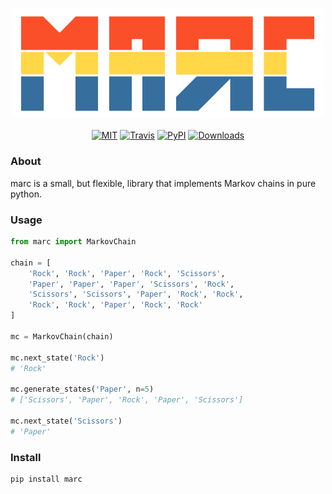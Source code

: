 <h3 align="center">
  <img src="https://raw.githubusercontent.com/maxhumber/marc/master/images/logo.png" width="500px" alt="marc">
</h3>
<p align="center">
  <a href="https://opensource.org/licenses/MIT"><img alt="MIT" src="https://img.shields.io/github/license/maxhumber/marc.svg"></a>
  <a href="https://travis-ci.org/maxhumber/marc"><img alt="Travis" src="https://img.shields.io/travis/maxhumber/marc.svg"></a>
  <a href="https://pypi.python.org/pypi/marc"><img alt="PyPI" src="https://img.shields.io/pypi/v/marc.svg"></a>
  <a href="https://pypi.python.org/pypi/marc"><img alt="Downloads" src="https://img.shields.io/pypi/dm/marc.svg"></a>
</p>


### About

marc is a small, but flexible, library that implements Markov chains in pure python.

### Usage

```python
from marc import MarkovChain

chain = [
    'Rock', 'Rock', 'Paper', 'Rock', 'Scissors',
    'Paper', 'Paper', 'Paper', 'Scissors', 'Rock',
    'Scissors', 'Scissors', 'Paper', 'Rock', 'Rock',
    'Rock', 'Rock', 'Paper', 'Rock', 'Rock'
]

mc = MarkovChain(chain)

mc.next_state('Rock')
# 'Rock'

mc.generate_states('Paper', n=5)
# ['Scissors', 'Paper', 'Rock', 'Paper', 'Scissors']

mc.next_state('Scissors')
# 'Paper'

```

### Install

```
pip install marc
```
